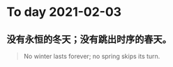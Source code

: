 
# To day 2021-02-03


## 没有永恒的冬天；没有跳出时序的春天。
> No winter lasts forever; no spring skips its turn. 

    